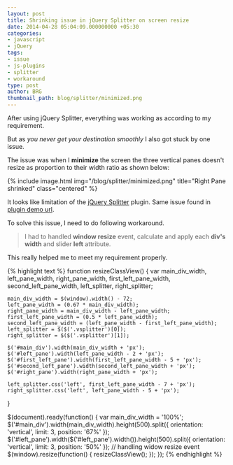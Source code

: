 ```yaml
---
layout: post
title: Shrinking issue in jQuery Splitter on screen resize
date: 2014-04-28 05:04:09.000000000 +05:30
categories:
- javascript
- jQuery
tags:
- issue
- js-plugins
- splitter
- workaround
type: post
author: BRG
thumbnail_path: blog/splitter/minimized.png
---
```


After using jQuery Splitter, everything was working as according to my requirement.

But as *you never get your destination smoothly* I also got stuck by one issue.

The issue was when I **minimize** the screen the three vertical panes doesn't resize as proportion to their width ratio as shown below:

{% include image.html
           img="/blog/splitter/minimized.png"
           title="Right Pane shrinked"
           class="centered"
%}

It looks like limitation of the [jQuery Splitter](https://github.com/jcubic/jquery.splitter) plugin. Same issue found in [plugin demo url](http://jquery.jcubic.pl/splitter.php).

To solve this issue, I need to do following workaround.

> I had to handled **window resize** event, calculate and apply each **div's width** and slider **left** attribute.


This really helped me to meet my requirement properly.

{% highlight text %}
  function resizeClassView() {
    var main_div_width, left_pane_width, right_pane_width,
        first_left_pane_width, second_left_pane_width, left_splitter, right_splitter;

    main_div_width = $(window).width() - 72;
    left_pane_width = (0.67 * main_div_width);
    right_pane_width = main_div_width - left_pane_width;
    first_left_pane_width = (0.5 * left_pane_width);
    second_left_pane_width = (left_pane_width - first_left_pane_width);
    left_splitter = $($('.vsplitter')[0]);
    right_splitter = $($('.vsplitter')[1]);

    $('#main_div').width(main_div_width + 'px');
    $('#left_pane').width(left_pane_width - 2 + 'px');
    $('#first_left_pane').width(first_left_pane_width - 5 + 'px');
    $('#second_left_pane').width(second_left_pane_width + 'px');
    $('#right_pane').width(right_pane_width + 'px');

    left_splitter.css('left', first_left_pane_width - 7 + 'px');
    right_splitter.css('left', left_pane_width - 5 + 'px');
  }

  $(document).ready(function() {
    var main_div_width = '100%';
    $('#main_div').width(main_div_width).height(500).split({
      orientation: 'vertical',
      limit: 3,
      position: '67%'
    });
    $('#left_pane').width($('#left_pane').width()).height(500).split({
      orientation: 'vertical',
      limit: 3,
      position: '50%'
    });
    // handling widow resize event
    $(window).resize(function() {
      resizeClassView();
    });
  });
{% endhighlight %}

